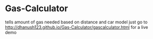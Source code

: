 # Gas-Calculator
tells amount of gas needed based on distance and car model
just go to http://dhanush123.github.io/Gas-Calculator/gascalculator.html for a live demo
